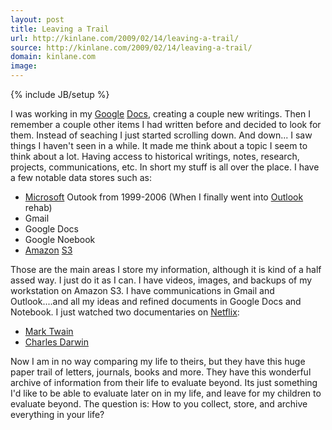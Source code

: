 ```yaml
---
layout: post
title: Leaving a Trail
url: http://kinlane.com/2009/02/14/leaving-a-trail/
source: http://kinlane.com/2009/02/14/leaving-a-trail/
domain: kinlane.com
image: 
---
```

{% include JB/setup %}<p><!DOCTYPE html PUBLIC "-//W3C//DTD XHTML 1.0 Transitional//EN"
    "http://www.w3.org/TR/xhtml1/DTD/xhtml1-transitional.dtd">
<html xmlns="http://www.w3.org/1999/xhtml">
  <head>
    <title></title>
  </head>
  <body>
    I was working in my <a class="zem_slink" title="Google" rel="homepage" href="http://google.com">Google</a> <a class="zem_slink" title="Google Docs" rel="homepage" href=
    "http://docs.google.com/">Docs</a>, creating a couple new writings. Then I remember a couple other items I had written before and decided to look for them. Instead of seaching I just started
    scrolling down. And down... I saw things I haven't seen in a while. It made me think about a topic I seem to think about a lot. Having access to historical writings, notes, research, projects,
    communications, etc. In short my stuff is all over the place. I have a few notable data stores such as:
    <ul class="mainlist">
      <li>
        <a class="zem_slink" title="Microsoft" rel="homepage" href="http://www.microsoft.com">Microsoft</a> Outook from 1999-2006 (When I finally went into <a class="zem_slink" title=
        "Outlook (magazine)" rel="wikipedia" href="http://en.wikipedia.org/wiki/Outlook_%28magazine%29">Outlook</a> rehab)
      </li>
      <li>Gmail
      </li>
      <li>Google Docs
      </li>
      <li>Google Noebook
      </li>
      <li>
        <a class="zem_slink" title="Amazon" rel="homepage" href="http://amazon.com/">Amazon</a> <a class="zem_slink" title="Amazon S3" rel="homepage" href="http://aws.amazon.com/s3">S3</a>
      </li>
    </ul>Those are the main areas I store my information, although it is kind of a half assed way. I just do it as I can. I have videos, images, and backups of my workstation on Amazon S3. I have
    communications in Gmail and Outlook....and all my ideas and refined documents in Google Docs and Notebook. I just watched two documentaries on <a class="zem_slink" title="Netflix" rel="homepage"
    href="http://www.netflix.com/">Netflix</a>:
    <ul class="mainlist">
      <li>
        <a class="zem_slink" title="Mark Twain" rel="wikipedia" href="http://en.wikipedia.org/wiki/Mark_Twain">Mark Twain</a>
      </li>
      <li>
        <a class="zem_slink" title="Charles Darwin" rel="lastfm" href="http://www.last.fm/music/Charles%2BDarwin">Charles Darwin</a>
      </li>
    </ul>Now I am in no way comparing my life to theirs, but they have this huge paper trail of letters, journals, books and more. They have this wonderful archive of information from their life to
    evaluate beyond. Its just something I'd like to be able to evaluate later on in my life, and leave for my children to evaluate beyond. The question is: How to you collect, store, and archive
    everything in your life?
  </body>
</html></p>
